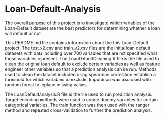# Loan-Default-Analysis

The overall purpose of this project is to investigate which variables of the Loan-Default dataset are the best predictors for determining whether a loan will default or not.

This README.md file contains information about the this Loan-Default project. The test_v2.csv and train_v2.csv files are the initial loan default datasets with data including over 700 variables that are not specified what those variables represent. The LoanDefaultCleaning.R file is the file used to clean the original loan default to exclude certain variables as well as feature engineer other variables so that a prediction analysis can be run. Methods used to clean the dataset included using spearman correlation establish a threshold for which variables to exclude. Imputation was also used with random forest to replace missing values.

The LoanDefaultAnalysis.R file is the file used to run prediction analysis. Target encoding methods were used to create dummy variables for certain categorical variables. The train function was then used with the ranger method and repeated cross-validation to further the prediction analysis.
